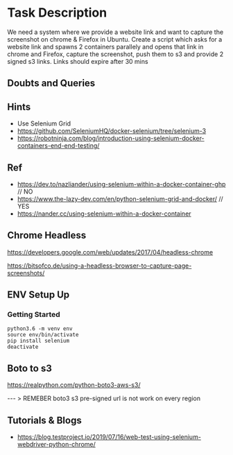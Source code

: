# Task Description 

We need a system where we provide a website link and want to capture the screenshot on chrome & Firefox in Ubuntu. Create a script which asks for a website link and spawns 2 containers parallely  and opens that link in chrome  and Firefox, capture the screenshot, push them to s3 and provide 2 signed s3 links. Links should expire after 30 mins

## Doubts and Queries

## Hints
- Use Selenium Grid
- https://github.com/SeleniumHQ/docker-selenium/tree/selenium-3
- https://robotninja.com/blog/introduction-using-selenium-docker-containers-end-end-testing/

## Ref 
- https://dev.to/nazliander/using-selenium-within-a-docker-container-ghp // NO
- https://www.the-lazy-dev.com/en/python-selenium-grid-and-docker/ // YES
- https://nander.cc/using-selenium-within-a-docker-container  

## Chrome Headless

https://developers.google.com/web/updates/2017/04/headless-chrome

https://bitsofco.de/using-a-headless-browser-to-capture-page-screenshots/



## ENV Setup Up

### Getting Started

```
python3.6 -m venv env
source env/bin/activate
pip install selenium
deactivate
```
## Boto to s3
https://realpython.com/python-boto3-aws-s3/


--- > REMEBER boto3 s3 pre-signed url is not work on every region 
## Tutorials & Blogs 

- https://blog.testproject.io/2019/07/16/web-test-using-selenium-webdriver-python-chrome/